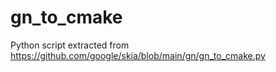 # gn_to_cmake

Python script extracted from https://github.com/google/skia/blob/main/gn/gn_to_cmake.py

